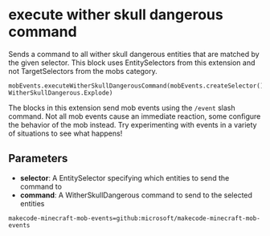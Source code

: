 # execute wither skull dangerous command

Sends a command to all wither skull dangerous entities that are matched by the given selector. This
block uses EntitySelectors from this extension and not TargetSelectors from the mobs
category.

```sig
mobEvents.executeWitherSkullDangerousCommand(mobEvents.createSelector(), WitherSkullDangerous.Explode)
```

The blocks in this extension send mob events using the `/event` slash command. Not all mob
events cause an immediate reaction, some configure the behavior of the mob instead. Try
experimenting with events in a variety of situations to see what happens!

## Parameters

* **selector**: A EntitySelector specifying which entities to send the command to
* **command**: A WitherSkullDangerous command to send to the selected entities

```package
makecode-minecraft-mob-events=github:microsoft/makecode-minecraft-mob-events
```
